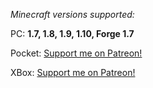 _Minecraft versions supported:_
 
PC:  **1.7, 1.8, 1.9, 1.10, Forge 1.7**

Pocket:  [Support me on Patreon!](http://www.patreon.com/mcedit2)

XBox:  [Support me on Patreon!](http://www.patreon.com/mcedit2)

